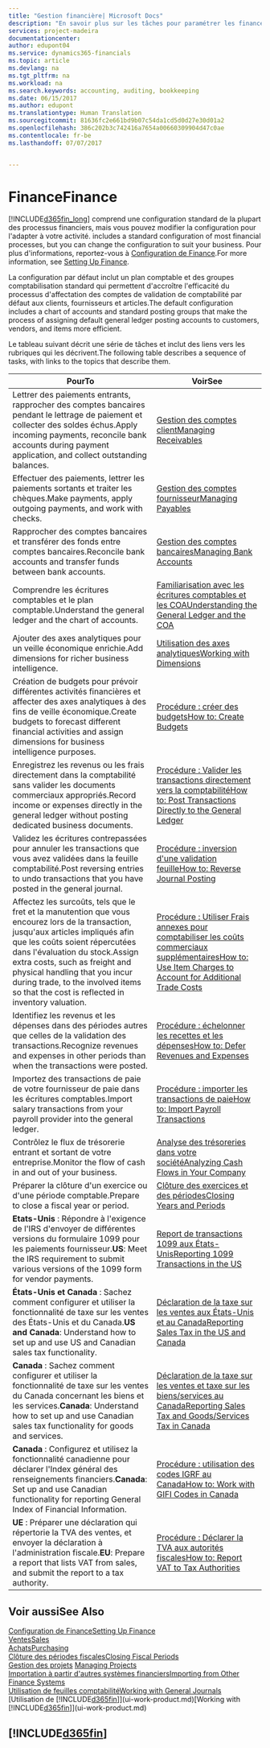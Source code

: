 ```yaml
---
title: "Gestion financière| Microsoft Docs"
description: "En savoir plus sur les tâches pour paramétrer les finances de votre société afin de les adapter à votre comptabilité ou vos audits."
services: project-madeira
documentationcenter: 
author: edupont04
ms.service: dynamics365-financials
ms.topic: article
ms.devlang: na
ms.tgt_pltfrm: na
ms.workload: na
ms.search.keywords: accounting, auditing, bookkeeping
ms.date: 06/15/2017
ms.author: edupont
ms.translationtype: Human Translation
ms.sourcegitcommit: 81636fc2e661bd9b07c54da1cd5d0d27e30d01a2
ms.openlocfilehash: 386c202b3c742416a7654a00660309904d47c0ae
ms.contentlocale: fr-be
ms.lasthandoff: 07/07/2017


---
```

# <a name="finance"></a><span data-ttu-id="ff2da-103">Finance</span><span class="sxs-lookup"><span data-stu-id="ff2da-103">Finance</span></span>
[!INCLUDE[d365fin_long](includes/d365fin_long_md.md)]<span data-ttu-id="ff2da-104"> comprend une configuration standard de la plupart des processus financiers, mais vous pouvez modifier la configuration pour l'adapter à votre activité.</span><span class="sxs-lookup"><span data-stu-id="ff2da-104"> includes a standard configuration of most financial processes, but you can change the configuration to suit your business.</span></span> <span data-ttu-id="ff2da-105">Pour plus d'informations, reportez-vous à [Configuration de Finance](finance-setup-finance.md).</span><span class="sxs-lookup"><span data-stu-id="ff2da-105">For more information, see [Setting Up Finance](finance-setup-finance.md).</span></span>

<span data-ttu-id="ff2da-106">La configuration par défaut inclut un plan comptable et des groupes comptabilisation standard qui permettent d'accroître l'efficacité du processus d'affectation des comptes de validation de comptabilité par défaut aux clients, fournisseurs et articles.</span><span class="sxs-lookup"><span data-stu-id="ff2da-106">The default configuration includes a chart of accounts and standard posting groups that make the process of assigning default general ledger posting accounts to customers, vendors, and items more efficient.</span></span>  

<span data-ttu-id="ff2da-107">Le tableau suivant décrit une série de tâches et inclut des liens vers les rubriques qui les décrivent.</span><span class="sxs-lookup"><span data-stu-id="ff2da-107">The following table describes a sequence of tasks, with links to the topics that describe them.</span></span>  

| <span data-ttu-id="ff2da-108">Pour</span><span class="sxs-lookup"><span data-stu-id="ff2da-108">To</span></span> | <span data-ttu-id="ff2da-109">Voir</span><span class="sxs-lookup"><span data-stu-id="ff2da-109">See</span></span> |
| --- | --- |
| <span data-ttu-id="ff2da-110">Lettrer des paiements entrants, rapprocher des comptes bancaires pendant le lettrage de paiement et collecter des soldes échus.</span><span class="sxs-lookup"><span data-stu-id="ff2da-110">Apply incoming payments, reconcile bank accounts during payment application, and collect outstanding balances.</span></span> |[<span data-ttu-id="ff2da-111">Gestion des comptes client</span><span class="sxs-lookup"><span data-stu-id="ff2da-111">Managing Receivables</span></span>](receivables-manage-receivables.md) |
| <span data-ttu-id="ff2da-112">Effectuer des paiements, lettrer les paiements sortants et traiter les chèques.</span><span class="sxs-lookup"><span data-stu-id="ff2da-112">Make payments, apply outgoing payments, and work with checks.</span></span> |[<span data-ttu-id="ff2da-113">Gestion des comptes fournisseur</span><span class="sxs-lookup"><span data-stu-id="ff2da-113">Managing Payables</span></span>](payables-manage-payables.md) |
| <span data-ttu-id="ff2da-114">Rapprocher des comptes bancaires et transférer des fonds entre comptes bancaires.</span><span class="sxs-lookup"><span data-stu-id="ff2da-114">Reconcile bank accounts and transfer funds between bank accounts.</span></span> |[<span data-ttu-id="ff2da-115">Gestion des comptes bancaires</span><span class="sxs-lookup"><span data-stu-id="ff2da-115">Managing Bank Accounts</span></span>](bank-manage-bank-accounts.md) |
| <span data-ttu-id="ff2da-116">Comprendre les écritures comptables et le plan comptable.</span><span class="sxs-lookup"><span data-stu-id="ff2da-116">Understand the general ledger and the chart of accounts.</span></span> |[<span data-ttu-id="ff2da-117">Familiarisation avec les écritures comptables et les COA</span><span class="sxs-lookup"><span data-stu-id="ff2da-117">Understanding the General Ledger and the COA</span></span>](finance-general-ledger.md) |
| <span data-ttu-id="ff2da-118">Ajouter des axes analytiques pour un veille économique enrichie.</span><span class="sxs-lookup"><span data-stu-id="ff2da-118">Add dimensions for richer business intelligence.</span></span> |[<span data-ttu-id="ff2da-119">Utilisation des axes analytiques</span><span class="sxs-lookup"><span data-stu-id="ff2da-119">Working with Dimensions</span></span>](finance-dimensions.md) |
| <span data-ttu-id="ff2da-120">Création de budgets pour prévoir différentes activités financières et affecter des axes analytiques à des fins de veille économique.</span><span class="sxs-lookup"><span data-stu-id="ff2da-120">Create budgets to forecast different financial activities and assign dimensions for business intelligence purposes.</span></span> |[<span data-ttu-id="ff2da-121">Procédure : créer des budgets</span><span class="sxs-lookup"><span data-stu-id="ff2da-121">How to: Create Budgets</span></span>](finance-how-create-budgets.md) |
|<span data-ttu-id="ff2da-122">Enregistrez les revenus ou les frais directement dans la comptabilité sans valider les documents commerciaux appropriés.</span><span class="sxs-lookup"><span data-stu-id="ff2da-122">Record income or expenses directly in the general ledger without posting dedicated business documents.</span></span>|[<span data-ttu-id="ff2da-123">Procédure : Valider les transactions directement vers la comptabilité</span><span class="sxs-lookup"><span data-stu-id="ff2da-123">How to: Post Transactions Directly to the General Ledger</span></span>](finance-how-post-transactions-directly.md)|
|<span data-ttu-id="ff2da-124">Validez les écritures contrepassées pour annuler les transactions que vous avez validées dans la feuille comptabilité.</span><span class="sxs-lookup"><span data-stu-id="ff2da-124">Post reversing entries to undo transactions that you have posted in the general journal.</span></span> |[<span data-ttu-id="ff2da-125">Procédure : inversion d'une validation feuille</span><span class="sxs-lookup"><span data-stu-id="ff2da-125">How to: Reverse Journal Posting</span></span>](finance-how-reverse-journal-posting.md)|
| <span data-ttu-id="ff2da-126">Affectez les surcoûts, tels que le fret et la manutention que vous encourez lors de la transaction, jusqu'aux articles impliqués afin que les coûts soient répercutées dans l'évaluation du stock.</span><span class="sxs-lookup"><span data-stu-id="ff2da-126">Assign extra costs, such as freight and physical handling that you incur during trade, to the involved items so that the cost is reflected in inventory valuation.</span></span> |[<span data-ttu-id="ff2da-127">Procédure : Utiliser Frais annexes pour comptabiliser les coûts commerciaux supplémentaires</span><span class="sxs-lookup"><span data-stu-id="ff2da-127">How to: Use Item Charges to Account for Additional Trade Costs</span></span>](payables-how-assign-item-charges.md) |
| <span data-ttu-id="ff2da-128">Identifiez les revenus et les dépenses dans des périodes autres que celles de la validation des transactions.</span><span class="sxs-lookup"><span data-stu-id="ff2da-128">Recognize revenues and expenses in other periods than when the transactions were posted.</span></span> |[<span data-ttu-id="ff2da-129">Procédure : échelonner les recettes et les dépenses</span><span class="sxs-lookup"><span data-stu-id="ff2da-129">How to: Defer Revenues and Expenses</span></span>](finance-how-defer-revenue-expenses.md) |
| <span data-ttu-id="ff2da-130">Importez des transactions de paie de votre fournisseur de paie dans les écritures comptables.</span><span class="sxs-lookup"><span data-stu-id="ff2da-130">Import salary transactions from your payroll provider into the general ledger.</span></span> |[<span data-ttu-id="ff2da-131">Procédure : importer les transactions de paie</span><span class="sxs-lookup"><span data-stu-id="ff2da-131">How to: Import Payroll Transactions</span></span>](finance-how-import-payroll-transactions.md) |
| <span data-ttu-id="ff2da-132">Contrôlez le flux de trésorerie entrant et sortant de votre entreprise.</span><span class="sxs-lookup"><span data-stu-id="ff2da-132">Monitor the flow of cash in and out of your business.</span></span> |[<span data-ttu-id="ff2da-133">Analyse des trésoreries dans votre société</span><span class="sxs-lookup"><span data-stu-id="ff2da-133">Analyzing Cash Flows in Your Company</span></span>](finance-analyze-cash-flow.md) |
| <span data-ttu-id="ff2da-134">Préparer la clôture d'un exercice ou d'une période comptable.</span><span class="sxs-lookup"><span data-stu-id="ff2da-134">Prepare to close a fiscal year or period.</span></span> |[<span data-ttu-id="ff2da-135">Clôture des exercices et des périodes</span><span class="sxs-lookup"><span data-stu-id="ff2da-135">Closing Years and Periods</span></span>](year-close-years-periods.md) |
|<span data-ttu-id="ff2da-136">**Etats-Unis** : Répondre à l'exigence de l'IRS d'envoyer de différentes versions du formulaire 1099 pour les paiements fournisseur.</span><span class="sxs-lookup"><span data-stu-id="ff2da-136">**US**: Meet the IRS requirement to submit various versions of the 1099 form for vendor payments.</span></span>|[<span data-ttu-id="ff2da-137">Report de transactions 1099 aux États-Unis</span><span class="sxs-lookup"><span data-stu-id="ff2da-137">Reporting 1099 Transactions in the US</span></span>](us-finance-tax-1099.md)|
|<span data-ttu-id="ff2da-138">**États-Unis et Canada** : Sachez comment configurer et utiliser la fonctionnalité de taxe sur les ventes des États-Unis et du Canada.</span><span class="sxs-lookup"><span data-stu-id="ff2da-138">**US and Canada**: Understand how to set up and use US and Canadian sales tax functionality.</span></span>|[<span data-ttu-id="ff2da-139">Déclaration de la taxe sur les ventes aux États-Unis et au Canada</span><span class="sxs-lookup"><span data-stu-id="ff2da-139">Reporting Sales Tax in the US and Canada</span></span>](us-finance-sales-tax.md)|
|<span data-ttu-id="ff2da-140">**Canada** : Sachez comment configurer et utiliser la fonctionnalité de taxe sur les ventes du Canada concernant les biens et les services.</span><span class="sxs-lookup"><span data-stu-id="ff2da-140">**Canada**: Understand how to set up and use Canadian sales tax functionality for goods and services.</span></span>|[<span data-ttu-id="ff2da-141">Déclaration de la taxe sur les ventes et taxe sur les biens/services au Canada</span><span class="sxs-lookup"><span data-stu-id="ff2da-141">Reporting Sales Tax and Goods/Services Tax in Canada</span></span>](ca-finance-tax.md)|
|<span data-ttu-id="ff2da-142">**Canada** : Configurez et utilisez la fonctionnalité canadienne pour déclarer l'Index général des renseignements financiers.</span><span class="sxs-lookup"><span data-stu-id="ff2da-142">**Canada**: Set up and use Canadian functionality for reporting General Index of Financial Information.</span></span>| [<span data-ttu-id="ff2da-143">Procédure : utilisation des codes IGRF au Canada</span><span class="sxs-lookup"><span data-stu-id="ff2da-143">How to: Work with GIFI Codes in Canada</span></span>](ca-finance-work-gifi-codes.md)
|<span data-ttu-id="ff2da-144">**UE** : Préparer une déclaration qui répertorie la TVA des ventes, et envoyer la déclaration à l'administration fiscale.</span><span class="sxs-lookup"><span data-stu-id="ff2da-144">**EU**: Prepare a report that lists VAT from sales, and submit the report to a tax authority.</span></span> | [<span data-ttu-id="ff2da-145">Procédure : Déclarer la TVA aux autorités fiscales</span><span class="sxs-lookup"><span data-stu-id="ff2da-145">How to: Report VAT to Tax Authorities</span></span>](finance-how-report-vat.md)|

## <a name="see-also"></a><span data-ttu-id="ff2da-146">Voir aussi</span><span class="sxs-lookup"><span data-stu-id="ff2da-146">See Also</span></span>
[<span data-ttu-id="ff2da-147">Configuration de Finance</span><span class="sxs-lookup"><span data-stu-id="ff2da-147">Setting Up Finance</span></span>](finance-setup-finance.md)  
[<span data-ttu-id="ff2da-148">Ventes</span><span class="sxs-lookup"><span data-stu-id="ff2da-148">Sales</span></span>](sales-manage-sales.md)  
[<span data-ttu-id="ff2da-149">Achats</span><span class="sxs-lookup"><span data-stu-id="ff2da-149">Purchasing</span></span>](purchasing-manage-purchasing.md)  
[<span data-ttu-id="ff2da-150">Clôture des périodes fiscales</span><span class="sxs-lookup"><span data-stu-id="ff2da-150">Closing Fiscal Periods</span></span>](year-close-years-periods.md)  
<span data-ttu-id="ff2da-151">[Gestion des projets](projects-manage-projects.md)  </span><span class="sxs-lookup"><span data-stu-id="ff2da-151">[Managing Projects](projects-manage-projects.md)  </span></span>  
[<span data-ttu-id="ff2da-152">Importation à partir d'autres systèmes financiers</span><span class="sxs-lookup"><span data-stu-id="ff2da-152">Importing from Other Finance Systems</span></span>](upload-data.md)  
[<span data-ttu-id="ff2da-153">Utilisation de feuilles comptabilité</span><span class="sxs-lookup"><span data-stu-id="ff2da-153">Working with General Journals</span></span>](ui-work-general-journals.md)  
<span data-ttu-id="ff2da-154">[Utilisation de [!INCLUDE[d365fin](includes/d365fin_md.md)]](ui-work-product.md)</span><span class="sxs-lookup"><span data-stu-id="ff2da-154">[Working with [!INCLUDE[d365fin](includes/d365fin_md.md)]](ui-work-product.md)</span></span>  

## [!INCLUDE[d365fin](includes/free_trial_md.md)]

